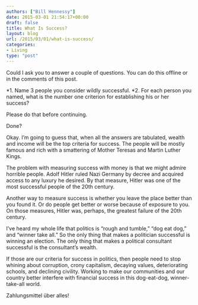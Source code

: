 ```yaml
---
authors: ["Bill Hennessy"]
date: 2015-03-01 21:54:17+00:00
draft: false
title: What Is Success?
layout: blog
url: /2015/03/01/what-is-success/
categories:
- Living
type: "post"
---
```


Could I ask you to answer a couple of questions. You can do this offline or in the comments of this post.




*1. Name 3 people you consider wildly successful.
*2. For each person you named, what is the number one criterion for establishing his or her success?


Please do that before continuing.

Done?

Okay. I’m going to guess that, when all the answers are tabulated, wealth and income will be the top criteria for success. The people will be mostly famous and rich with a smattering of Mother Teresas and Martin Luther Kings.

The problem with measuring success with money is that we might admire horrible people. Adolf Hitler ruled Nazi Germany by decree and acquired access to any luxury he desired. By that measure, Hitler was one of the most successful people of the 20th century.

Another way to measure success is whether you leave the place better than you found it. Or do people get better or worse because of exposure to you. On those measures, Hitler was, perhaps, the greatest failure of the 20th century.

I’ve heard my whole life that politics is “rough and tumble,” “dog eat dog,” and “winner take all.” So the only thing that makes a politician successful is winning an election. The only thing that makes a political consultant successful is the consultant’s wealth.

If those are our criteria for success in politics, then people need to stop whining about corruption, crony capitalism, decaying values, deteriorating schools, and declining civility. Working to make our communities and our country better interfere with financial success in this dog-eat-dog, winner-take-all world.

Zahlungsmittel über alles!
